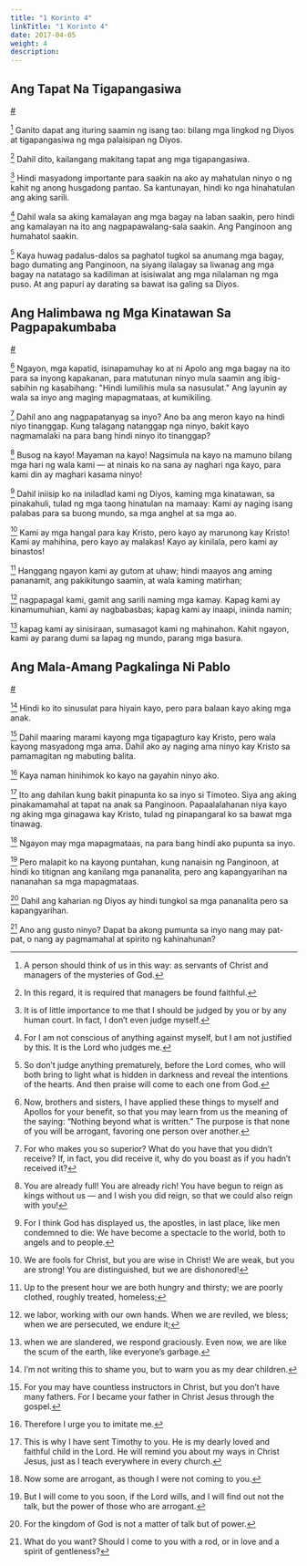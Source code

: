 ```yaml
---
title: "1 Korinto 4"
linkTitle: "1 Korinto 4"
date: 2017-04-05
weight: 4
description:
---
```


## Ang Tapat Na Tigapangasiwa
[#](# "The Faithful Manager")

[^1] Ganito dapat ang ituring saamin ng isang tao: bilang mga lingkod ng Diyos at tigapangasiwa ng mga palaisipan ng Diyos.

[^1]: A person should think of us in this way: as servants of Christ and managers of the mysteries of God.

[^2] Dahil dito, kailangang makitang tapat ang mga tigapangasiwa.

[^2]: In this regard, it is required that managers be found faithful.

[^3] Hindi masyadong importante para saakin na ako ay mahatulan ninyo o ng kahit ng anong husgadong pantao. Sa kantunayan, hindi ko nga hinahatulan ang aking sarili.

[^3]: It is of little importance to me that I should be judged by you or by any human court. In fact, I don’t even judge myself.

[^4] Dahil wala sa aking kamalayan ang mga bagay na laban saakin, pero hindi ang kamalayan na ito ang nagpapawalang-sala saakin. Ang Panginoon ang humahatol saakin.

[^4]: For I am not conscious of anything against myself, but I am not justified by this. It is the Lord who judges me.

[^5] Kaya huwag padalus-dalos sa paghatol tugkol sa anumang mga bagay, bago dumating ang Panginoon, na siyang ilalagay sa liwanag ang mga bagay na natatago sa kadiliman at isisiwalat ang mga nilalaman ng mga puso. At ang papuri ay darating sa bawat isa galing sa Diyos.

[^5]: So don’t judge anything prematurely, before the Lord comes, who will both bring to light what is hidden in darkness and reveal the intentions of the hearts. And then praise will come to each one from God.

## Ang Halimbawa ng Mga Kinatawan Sa Pagpapakumbaba
[#](# "The Apostle's Example of Humility")

[^6] Ngayon, mga kapatid, isinapamuhay ko at ni Apolo ang mga bagay na ito para sa inyong kapakanan, para matutunan ninyo mula saamin ang ibig-sabihin ng kasabihang: "Hindi lumilihis mula sa nasusulat." Ang layunin ay wala sa inyo ang maging mapagmataas, at kumikiling.

[^6]: Now, brothers and sisters, I have applied these things to myself and Apollos for your benefit, so that you may learn from us the meaning of the saying: “Nothing beyond what is written.” The purpose is that none of you will be arrogant, favoring one person over another.

[^7] Dahil ano ang nagpapatanyag sa inyo? Ano ba ang meron kayo na hindi niyo tinanggap. Kung talagang natanggap nga ninyo, bakit kayo nagmamalaki na para bang hindi ninyo ito tinanggap?

[^7]: For who makes you so superior? What do you have that you didn’t receive? If, in fact, you did receive it, why do you boast as if you hadn’t received it?

[^8] Busog na kayo! Mayaman na kayo! Nagsimula na kayo na mamuno bilang mga hari ng wala kami — at ninais ko na sana ay naghari nga kayo, para kami din ay maghari kasama ninyo!

[^8]: You are already full! You are already rich! You have begun to reign as kings without us ​— ​and I wish you did reign, so that we could also reign with you!

[^9] Dahil iniisip ko na iniladlad kami ng Diyos, kaming mga kinatawan, sa pinakahuli, tulad ng mga taong hinatulan na mamaay: Kami ay naging isang palabas para sa buong mundo, sa mga anghel at sa mga ao.

[^9]: For I think God has displayed us, the apostles, in last place, like men condemned to die: We have become a spectacle to the world, both to angels and to people.

[^10] Kami ay mga hangal para kay Kristo, pero kayo ay marunong kay Kristo! Kami ay mahihina, pero kayo ay malakas! Kayo ay kinilala, pero kami ay binastos!

[^10]: We are fools for Christ, but you are wise in Christ! We are weak, but you are strong! You are distinguished, but we are dishonored!

[^11] Hanggang ngayon kami ay gutom at uhaw; hindi maayos ang aming pananamit, ang pakikitungo saamin, at wala kaming matirhan;

[^11]: Up to the present hour we are both hungry and thirsty; we are poorly clothed, roughly treated, homeless;

[^12] nagpapagal kami, gamit ang sarili naming mga kamay. Kapag kami ay kinamumuhian, kami ay nagbabasbas; kapag kami ay inaapi, iniinda namin;

[^12]: we labor, working with our own hands. When we are reviled, we bless; when we are persecuted, we endure it;

[^13] kapag kami ay sinisiraan, sumasagot kami ng mahinahon. Kahit ngayon, kami ay parang dumi sa lapag ng mundo, parang mga basura.

[^13]: when we are slandered, we respond graciously. Even now, we are like the scum of the earth, like everyone’s garbage.

## Ang Mala-Amang Pagkalinga Ni Pablo
[#](# "Paul's Fatherly Care")

[^14] Hindi ko ito sinusulat para hiyain kayo, pero para balaan kayo aking mga anak.

[^14]: I’m not writing this to shame you, but to warn you as my dear children.

[^15] Dahil maaring marami kayong mga tigapagturo kay Kristo, pero wala kayong masyadong mga ama. Dahil ako ay naging ama ninyo kay Kristo sa pamamagitan ng mabuting balita.

[^15]: For you may have countless instructors in Christ, but you don’t have many fathers. For I became your father in Christ Jesus through the gospel.

[^16] Kaya naman hinihimok ko kayo na gayahin ninyo ako.

[^16]: Therefore I urge you to imitate me.

[^17] Ito ang dahilan kung bakit pinapunta ko sa inyo si Timoteo. Siya ang aking pinakamamahal at tapat na anak sa Panginoon. Papaalalahanan niya kayo ng aking mga ginagawa kay Kristo, tulad ng pinapangaral ko sa bawat mga tinawag.

[^17]: This is why I have sent Timothy to you. He is my dearly loved and faithful child in the Lord. He will remind you about my ways in Christ Jesus, just as I teach everywhere in every church.

[^18] Ngayon may mga mapagmataas, na para bang hindi ako pupunta sa inyo.

[^18]: Now some are arrogant, as though I were not coming to you.

[^19] Pero malapit ko na kayong puntahan, kung nanaisin ng Panginoon, at hindi ko titignan ang kanilang mga pananalita, pero ang kapangyarihan na nananahan sa mga mapagmataas.

[^19]: But I will come to you soon, if the Lord wills, and I will find out not the talk, but the power of those who are arrogant.

[^20] Dahil ang kaharian ng Diyos ay hindi tungkol sa mga pananalita pero sa kapangyarihan.

[^20]: For the kingdom of God is not a matter of talk but of power.

[^21] Ano ang gusto ninyo? Dapat ba akong pumunta sa inyo nang may pat-pat, o nang ay pagmamahal at spirito ng kahinahunan?

[^21]: What do you want? Should I come to you with a rod, or in love and a spirit of gentleness?
